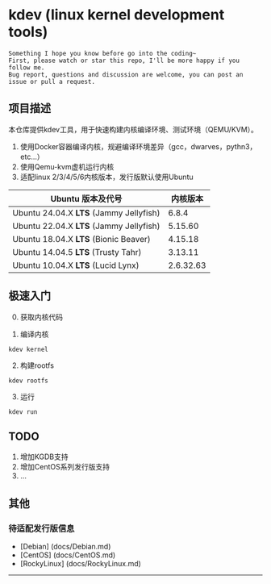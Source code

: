 # kdev (linux kernel development tools)

```
Something I hope you know before go into the coding~
First, please watch or star this repo, I'll be more happy if you follow me.
Bug report, questions and discussion are welcome, you can post an issue or pull a request.
```

## 项目描述

本仓库提供kdev工具，用于快速构建内核编译环境、测试环境（QEMU/KVM）。

1. 使用Docker容器编译内核，规避编译环境差异（gcc，dwarves，pythn3，etc...）
2. 使用Qemu-kvm虚机运行内核
3. 适配linux 2/3/4/5/6内核版本，发行版默认使用Ubuntu

| Ubuntu 版本及代号                        | 内核版本  |
| ---------------------------------------- | --------- |
| Ubuntu 24.04.X **LTS** (Jammy Jellyfish) | 6.8.4     |
| Ubuntu 22.04.X **LTS** (Jammy Jellyfish) | 5.15.60   |
| Ubuntu 18.04.X **LTS** (Bionic Beaver)   | 4.15.18   |
| Ubuntu 14.04.5 **LTS** (Trusty Tahr)     | 3.13.11   |
| Ubuntu 10.04.X **LTS** (Lucid Lynx)      | 2.6.32.63 |


## 极速入门

0. 获取内核代码

1. 编译内核

```
kdev kernel
```

2. 构建rootfs

```
kdev rootfs
```

3. 运行

```
kdev run
```




## TODO

1. 增加KGDB支持
2. 增加CentOS系列发行版支持
3. ...



## 其他

### 待适配发行版信息

* [Debian] (docs/Debian.md)
* [CentOS] (docs/CentOS.md)
* [RockyLinux] (docs/RockyLinux.md)

















































---
